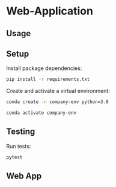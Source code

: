 # Web-Application

## Usage



## Setup

Install package dependencies:

```sh
pip install -r requirements.txt
```

Create and activate a virtual environment:
```sh
conda create -n company-env python=3.8

conda activate company-env
```


## Testing

Run tests:
```sh
pytest
```

## Web App